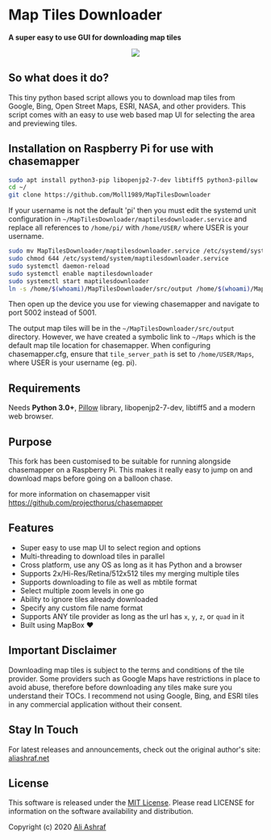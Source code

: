 # Map Tiles Downloader

**A super easy to use GUI for downloading map tiles**

<p align="center">
  <img src="gif/map-tiles-downloader.gif">
</p>

## So what does it do?

This tiny python based script allows you to download map tiles from Google, Bing, Open Street Maps, ESRI, NASA, and other providers. This script comes with an easy to use web based map UI for selecting the area and previewing tiles.

## Installation on Raspberry Pi for use with chasemapper
```sh
sudo apt install python3-pip libopenjp2-7-dev libtiff5 python3-pillow
cd ~/
git clone https://github.com/Moll1989/MapTilesDownloader
```

If your username is not the default 'pi' then you must edit the systemd unit configuration in `~/MapTilesDownloader/maptilesdownloader.service` and replace all references to `/home/pi/` with `/home/USER/` where USER is your username.

```sh
sudo mv MapTilesDownloader/maptilesdownloader.service /etc/systemd/system/maptilesdownloader.service
sudo chmod 644 /etc/systemd/system/maptilesdownloader.service
sudo systemctl daemon-reload
sudo systemctl enable maptilesdownloader
sudo systemctl start maptilesdownloader
ln -s /home/$(whoami)/MapTilesDownloader/src/output /home/$(whoami)/Maps
```

Then open up the device you use for viewing chasemapper and navigate to port 5002 instead of 5001.

The output map tiles will be in the `~/MapTilesDownloader/src/output` directory.  However, we have created a symbolic link to `~/Maps` which is the default map tile location for chasemapper.  When configuring chasemapper.cfg, ensure that `tile_server_path` is set to `/home/USER/Maps`, where USER is your username (eg. pi).

## Requirements

Needs **Python 3.0+**, [Pillow](https://pypi.org/project/Pillow/) library, libopenjp2-7-dev, libtiff5 and a modern web browser. 

## Purpose

This fork has been customised to be suitable for running alongside chasemapper on a Raspberry Pi.  This makes it really easy to jump on and download maps before going on a balloon chase.

for more information on chasemapper visit https://github.com/projecthorus/chasemapper

## Features

- Super easy to use map UI to select region and options
- Multi-threading to download tiles in parallel
- Cross platform, use any OS as long as it has Python and a browser
- Supports 2x/Hi-Res/Retina/512x512 tiles my merging multiple tiles
- Supports downloading to file as well as mbtile format
- Select multiple zoom levels in one go
- Ability to ignore tiles already downloaded
- Specify any custom file name format
- Supports ANY tile provider as long as the url has `x`, `y`, `z`, or `quad` in it
- Built using MapBox :heart:

## Important Disclaimer

Downloading map tiles is subject to the terms and conditions of the tile provider. Some providers such as Google Maps have restrictions in place to avoid abuse, therefore before downloading any tiles make sure you understand their TOCs. I recommend not using Google, Bing, and ESRI tiles in any commercial application without their consent.

## Stay In Touch

For latest releases and announcements, check out the original author's site: [aliashraf.net](http://aliashraf.net)

## License

This software is released under the [MIT License](LICENSE). Please read LICENSE for information on the
software availability and distribution.

Copyright (c) 2020 [Ali Ashraf](http://aliashraf.net)
